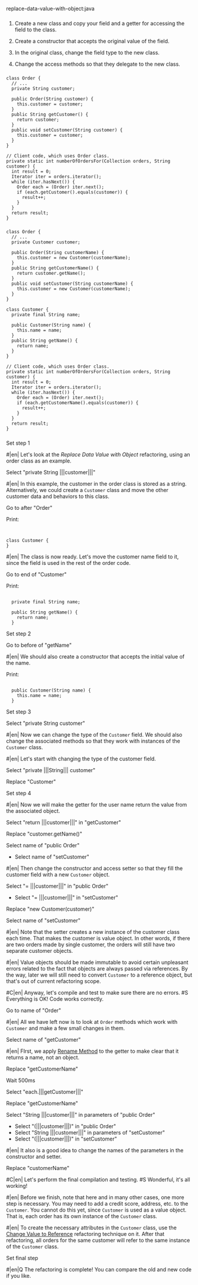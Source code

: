 replace-data-value-with-object:java

###

1. Create a new class and copy your field and a getter for accessing the field to the class.


2. Create a constructor that accepts the original value of the field.


3. In the original class, change the field type to the new class.


4. Change the access methods so that they delegate to the new class.




###

```
class Order {
  // ...
  private String customer;

  public Order(String customer) {
    this.customer = customer;
  }
  public String getCustomer() {
    return customer;
  }
  public void setCustomer(String customer) {
    this.customer = customer;
  }
}

// Client code, which uses Order class.
private static int numberOfOrdersFor(Collection orders, String customer) {
  int result = 0;
  Iterator iter = orders.iterator();
  while (iter.hasNext()) {
    Order each = (Order) iter.next();
    if (each.getCustomer().equals(customer)) {
      result++;
    }
  }
  return result;
}
```

###

```
class Order {
  // ...
  private Customer customer;

  public Order(String customerName) {
    this.customer = new Customer(customerName);
  }
  public String getCustomerName() {
    return customer.getName();
  }
  public void setCustomer(String customerName) {
    this.customer = new Customer(customerName);
  }
}

class Customer {
  private final String name;

  public Customer(String name) {
    this.name = name;
  }
  public String getName() {
    return name;
  }
}

// Client code, which uses Order class.
private static int numberOfOrdersFor(Collection orders, String customer) {
  int result = 0;
  Iterator iter = orders.iterator();
  while (iter.hasNext()) {
    Order each = (Order) iter.next();
    if (each.getCustomerName().equals(customer)) {
      result++;
    }
  }
  return result;
}
```

###

Set step 1


#|en| Let's look at the *Replace Data Value with Object*  refactoring, using an order class as an example.


Select "private String |||customer|||"


#|en| In this example, the customer in the order class is stored as a string. Alternatively, we could create a `Customer` class and move the other customer data and behaviors to this class.


Go to after "Order"

Print:
```


class Customer {
}
```


#|en| The class is now ready. Let's move the customer name field to it, since the field is used in the rest of the order code.


Go to end of "Customer"

Print:
```

  private final String name;

  public String getName() {
    return name;
  }
```

Set step 2

Go to before of "getName"


#|en| We should also create a constructor that accepts the initial value of the name.


Print:
```

  public Customer(String name) {
    this.name = name;
  }
```

Set step 3

Select "private String customer"


#|en| Now we can change the type of the `Customer` field. We should also change the associated methods so that they work with instances of the `Customer` class.



#|en| Let's start with changing the type of the customer field.


Select "private |||String||| customer"

Replace "Customer"

Set step 4


#|en| Now we will make the getter for the user name return the value from the associated object.


Select "return |||customer|||" in "getCustomer"

Replace "customer.getName()"

Select name of "public Order"
+ Select name of "setCustomer"


#|en| Then change the constructor and access setter so that they fill the customer field with a new `Customer` object.


Select "= |||customer|||" in "public Order"
+ Select "= |||customer|||" in "setCustomer"

Replace "new Customer(customer)"

Select name of "setCustomer"


#|en| Note that the setter creates a new instance of the customer class each time. That makes the customer is value object. In other words, if there are two orders made by single customer, the orders will still have two separate customer objects.



#|en| Value objects should be made immutable to avoid certain unpleasant errors related to the fact that objects are always passed via references. By the way, later we will still need to convert `Customer` to a reference object, but that's out of current refactoring scope.



#C|en| Anyway, let's compile and test to make sure there are no errors.
#S Everything is OK! Code works correctly.


Go to name of "Order"


#|en| All we have left now is to look at `Order` methods which work with `Customer` and make a few small changes in them.


Select name of "getCustomer"


#|en| FIrst, we apply <a href="/rename-method">Rename Method</a> to the getter to make clear that it returns a name, not an object.


Replace "getCustomerName"

Wait 500ms

Select "each.|||getCustomer|||"

Replace "getCustomerName"

Select "String |||customer|||" in parameters of "public Order"
+ Select "(|||customer|||)" in "public Order"
+ Select "String |||customer|||" in parameters of "setCustomer"
+ Select "(|||customer|||)" in "setCustomer"


#|en| It also is a good idea to change the names of the parameters in the constructor and setter.


Replace "customerName"


#C|en| Let's perform the final compilation and testing.
#S Wonderful, it's all working!



#|en| Before we finish, note that here and in many other cases, one more step is necessary. You may need to add a credit score, address, etc. to the `Customer`. You cannot do this yet, since `Customer` is used as a value object. That is, each order has its own instance of the `Customer` class.



#|en| To create the necessary attributes in the `Customer` class, use the <a href="/change-value-to-reference">Change Value to Reference</a> refactoring technique on it. After that refactoring, all orders for the same customer will refer to the same instance of the `Customer` class.


Set final step


#|en|Q The refactoring is complete! You can compare the old and new code if you like.
